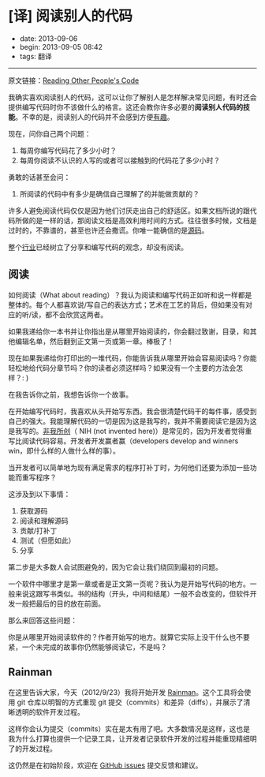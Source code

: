 # [译] 阅读别人的代码

- date: 2013-09-06
- begin: 2013-09-05 08:42
- tags: 翻译

----------------------------

原文链接：[Reading Other People's Code](http://www.mahdiyusuf.com/post/32154944661/reading-other-peoples-code)

我确实喜欢阅读别人的代码，这可以让你了解别人是怎样解决常见问题，有时还会提供编写代码时你不该做什么的格言。这还会教你许多必要的**阅读别人代码的技能**。不幸的是，阅读别人的代码并不会感到方便[有趣](http://abstrusegoose.com/strips/you_down_wit_OPC-yeah_you_know_me.png)。

现在，问你自己两个问题：

1. 每周你编写代码花了多少小时？
2. 每周你阅读不认识的人写的或者可以接触到的代码花了多少小时？

勇敢的话甚至会问：

1. 所阅读的代码中有多少是确信自己理解了的并能做贡献的？

许多人避免阅读代码仅仅是因为他们讨厌走出自己的舒适区。如果文档所说的跟代码所做的是一样的话，那阅读文档是高效利用时间的方式。往往很多时候，文档是过时的，不靠谱的，甚至也许还会撒谎。你唯一能确信的是[源码](http://www.codinghorror.com/blog/2012/04/learn-to-read-the-source-luke.html)。

整个[行业](http://github.com/)已经树立了分享和编写代码的观念，却没有阅读。

## 阅读

如何阅读（What about reading）？我认为阅读和编写代码正如听和说一样都是整体的。每个人都喜欢说/写自己的表达方式；艺术在工艺的背后，但如果没有对应的听/读，都不会欣赏这两者。

如果我递给你一本书并让你指出是从哪里开始阅读的，你会翻过致谢，目录，和其他编辑名单，然后翻到正文第一页或第一章。棒极了！

现在如果我递给你打印出的一堆代码，你能告诉我从哪里开始会容易阅读吗？你能轻松地给代码分章节吗？你的读者必须这样吗？如果没有一个主要的方法会怎样？: )

在我告诉你之前，我想告诉你一个故事。

在开始编写代码时，我喜欢从头开始写东西。我会很清楚代码干的每件事，感受到自己的强大。我能理解代码的一切是因为这是我写的，我并不需要阅读它是因为这是我写的。[非我所创](http://zh.wikipedia.org/wiki/%E9%9D%9E%E6%88%91%E6%89%80%E5%89%B5)（ NIH (not invented here)）是常见的，因为开发者觉得重写比阅读代码容易。开发者开发赢者赢（developers develop and winners win，即什么样的人做什么样的事）。

当开发者可以简单地为现有满足需求的程序打补丁时，为何他们还要为添加一些功能而重写程序？

这涉及到以下事情：

1. 获取源码
2. 阅读和理解源码
3. 贡献/打补丁
4. 测试（但愿如此）
5. 分享

第二步是大多数人会试图避免的，因为它会让我们绕回到最初的问题。

一个软件中哪里才是第一章或者是正文第一页呢？我认为是开始写代码的地方。一般来说这跟写书类似。书的结构（开头，中间和结尾）一般不会改变的，但软件开发一般把最后的目的放在前面。

那么来回答这些问题：

你是从哪里开始阅读软件的？作者开始写的地方。就算它实际上没干什么也不要紧，一个未完成的故事你仍然能够阅读它，不是吗？

## Rainman

在这里告诉大家，今天（2012/9/23）我将开始开发 [Rainman](http://www.github.com/myusuf3/rainman)。这个工具将会使用 git 仓库以明智的方式重现 git 提交（commits）和差异（diffs），并展示了清晰透明的软件开发过程。

这样你会认为提交（commits）实在是太有用了吧。大多数情况是这样，这也是我为什么打算也提供一个记录工具，让开发者记录软件开发的过程并能重现精细明了的开发过程。

这仍然是在初始阶段，欢迎在 [GitHub issues](https://github.com/myusuf3/rainman/issues) 提交反馈和建议。
